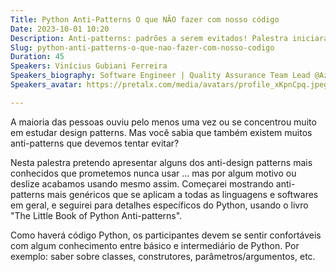 ```yaml
---
Title: Python Anti-Patterns O que NÃO fazer com nosso código
Date: 2023-10-01 10:20
Description: Anti-patterns: padrões a serem evitados! Palestra iniciará com anti-patterns genéricos (se aplicam a todas as linguagens), e depois abordará os específicos da linguagem Python
Slug: python-anti-patterns-o-que-nao-fazer-com-nosso-codigo
Duration: 45
Speakers: Vinícius Gubiani Ferreira
Speakers_biography: Software Engineer | Quality Assurance Team Lead @Azion Technologies | Pythonista | Apreciador de cervejas artesanais | Amante do cinema | Pai de duas gatas
Speakers_avatar: https://pretalx.com/media/avatars/profile_xKpnCpq.jpeg

---
```


A maioria das pessoas ouviu pelo menos uma vez ou se concentrou muito em estudar design patterns. Mas você sabia que também existem muitos anti-patterns que devemos tentar evitar?

Nesta palestra pretendo apresentar alguns dos anti-design patterns mais conhecidos que prometemos nunca usar ... mas por algum motivo ou deslize acabamos usando mesmo assim. Começarei mostrando anti-patterns mais genéricos que se aplicam a todas as linguagens e softwares em geral, e seguirei para detalhes específicos do Python, usando o livro "The Little Book of Python Anti-patterns".

Como haverá código Python, os participantes devem se sentir confortáveis com algum conhecimento entre básico e intermediário de Python. Por exemplo: saber sobre classes, construtores, parâmetros/argumentos, etc.